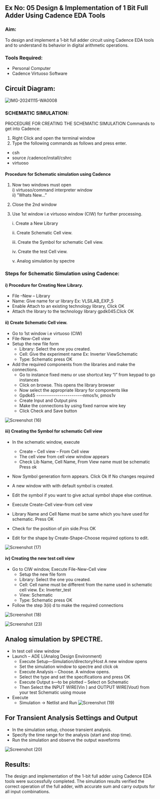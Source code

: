 
## Ex No: 05     Design & Implementation of 1 Bit Full Adder Using Cadence EDA Tools   

### Aim:
To design and implement a 1-bit full adder circuit using Cadence EDA tools and to understand its behavior in digital arithmetic operations.

### Tools Required:
-	Personal Computer
-	Cadence Virtuoso Software

## Circuit Diagram:

![IMG-20241115-WA0008](https://github.com/user-attachments/assets/45447cb4-fc9b-4450-bfb6-4bd259884f05)


### SCHEMATIC SIMULATION:
PROCEDURE FOR CREATING THE SCHEMATIC SIMULATION
Commands to get into Cadence:
  
1.	Right Click and open the terminal window
2.	Type the following commands as follows and press enter.
  - csh
  - source /cadence/install/cshrc
  - virtuoso   
#### Procedure for Schematic simulation using Cadence <br/>
1.	Now two windows must open <br/>
  i) virtuoso/command interpreter window <br/>
  ii) ”Whats New…”
2.	Close the 2nd window
3.	Use 1st window i.e virtuoso window (CIW) for further processing.

  	   i.	Create a New Library
  	
       ii.	Create Schematic Cell view.
       
       iii.	Create the Symbol for schematic Cell view.
      
       iv.	Create the test Cell view.
     
       v.	Analog simulation by spectre

### Steps for Schematic Simulation using Cadence:

#### i)	Procedure for Creating New Library.

-	File –New – Library
-	Name: Give name for ur library Ex: VLSILAB_EXP_5
-	Enable Attach to an existing technology library, Click OK
-	Attach the library to the technology library gpdk045.Click OK
  
#### ii)	Create Schematic Cell view.

-	Go to 1st window i.e virtuoso (CIW)
-	File-New-Cell view
-	Setup the new file form
    +	Library: Select the one you created.
    +	Cell: Give the experiment name Ex: Inverter ViewSchematic
    +	Type: Schematic press OK
-	Add the required components from the libraries and make the connections.
    +	Go to instance fixed menu or use shortcut key “I” from keypad to go instances
    +	Click on browse. This opens the library browser
    +	Now select the appropriate library for components like 
    +	Gpdk45 ------------------------nmos1v, pmos1v
    +	Create Input and Output pins
    +	Make the connections by using fixed narrow wire key
    +	Click Check and Save button


![Screenshot (16)](https://github.com/user-attachments/assets/d8db6e78-43bf-4dc2-9252-450b63f364fc)


#### iii)	Creating the Symbol for schematic Cell view

-	In the schematic window, execute 
     +	Create – Cell view – From Cell view
     +	The cell view from cell view window appears
     +	Check Lib Name, Cell Name, From View name must be schematic Press ok
     
-	Now Symbol generation form appears. Click Ok If No changes required
-	A new window with with default symbol is created.
-	Edit the symbol if you want to give actual symbol shape else continue.
-	Execute Create-Cell view-from cell view
-	Library Name and Cell Name must be same which you have used for schematic. Press OK
-	Check for the position of pin side.Prss OK
-	Edit for the shape by Create-Shape-Choose required options to edit.

![Screenshot (17)](https://github.com/user-attachments/assets/a612fa03-0971-4954-a3ac-5837058d80d2)


#### iv)	Creating the new test cell view

-	Go to CIW window, Execute File-New-Cell view
     +	Setup the new file form
     +	Library: Select the one you created.
     +	Cell: Cell name must be different from the name used in schematic cell view. Ex: Inverter_test
     +	View: Schematic
     +	Type: Schematic press OK
-	Follow the step 3(ii) d to make the required connections

![Screenshot (18)](https://github.com/user-attachments/assets/ca71e5ab-b5eb-4391-8d10-e72300d98723)


![Screenshot (23)](https://github.com/user-attachments/assets/3ada59e3-69c0-4a7d-9719-f252727948a1)



 
## Analog simulation by SPECTRE.
-	In test cell view window
-	Launch – ADE L(Analog Design Environment)
     +	Execute Setup—Simulation/directory/Host A new window opens
     +	Set the simulation window to spectre and click ok
     +	Execute Analysis – Choose. A window opens.
     +	Select the type and set the specifications and press OK
     +	Execute Output s—to be plotted – Select on Schematic
     +	Then Select the INPUT WIRE(Vin ) and OUTPUT WIRE(Vout) from your test Schematic using mouse
-	Execute
     + Simulation → Netlist and Run
![Screenshot (19)](https://github.com/user-attachments/assets/79ec832a-e293-40ca-a7c2-1ee6bfa8a683)



## For Transient Analysis Settings and Output

  - In the simulation setup, choose transient analysis.
  - Specify the time range for the analysis (start and stop time).
  - Run the simulation and observe the output waveforms
    
![Screenshot (20)](https://github.com/user-attachments/assets/297aeb84-1401-4af5-a4ef-0363094df67d)



 
## Results:
The design and implementation of the 1-bit full adder using Cadence EDA tools were successfully completed. The simulation results verified the correct operation of the full adder, with accurate sum and carry outputs for all input combinations.
